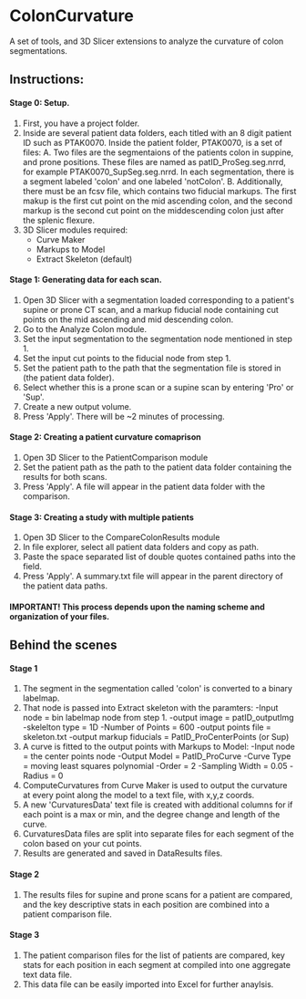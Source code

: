 # ColonCurvature
A set of tools, and 3D Slicer extensions to analyze the curvature of colon segmentations. 

## Instructions:

#### Stage 0: Setup.
1. First, you have a project folder. 
2. Inside are several patient data folders, each titled with an 8 digit patient ID such as PTAK0070.
   Inside the patient folder, PTAK0070, is a set of files:
   A. Two files are the segmentaions of the patients colon in suppine, and prone positions. 
      These files are named as patID_ProSeg.seg.nrrd, for example PTAK0070_SupSeg.seg.nrrd.
      In each segmentation, there is a segment labeled 'colon' and one labeled 'notColon'. 
   B. Additionally, there must be an fcsv file, which contains two fiducial markups.
      The first makup is the first cut point on the mid ascending colon, and the 
      second markup is the second cut point on the middescending colon just after the splenic flexure. 
3. 3D Slicer modules required:
   - Curve Maker
   - Markups to Model
   - Extract Skeleton (default)

#### Stage 1: Generating data for each scan. 
1. Open 3D Slicer with a segmentation loaded corresponding to a patient's supine or prone CT scan, 
   and a markup fiducial node containing cut points on the mid ascending and mid descending colon. 
2. Go to the Analyze Colon module.
3. Set the input segmentation to the segmentation node mentioned in step 1.
4. Set the input cut points to the fiducial node from step 1. 
5. Set the patient path to the path that the segmentation file is stored in (the patient data folder).
6. Select whether this is a prone scan or a supine scan by entering 'Pro' or 'Sup'. 
7. Create a new output volume.
8. Press 'Apply'. There will be ~2 minutes of processing. 

#### Stage 2: Creating a patient curvature comaprison
1. Open 3D Slicer to the PatientComparison module
2. Set the patient path as the path to the patient data folder containing the results for both scans. 
3. Press 'Apply'. A file will appear in the patient data folder with the comparison. 

#### Stage 3: Creating a study with multiple patients
1. Open 3D Slicer to the CompareColonResults module
2. In file explorer, select all patient data folders and copy as path.
3. Paste the space separated list of double quotes contained paths into the field. 
4. Press 'Apply'. A summary.txt file will appear in the parent directory of the patient data paths. 


#### IMPORTANT! This process depends upon the naming scheme and organization of your files. 


## Behind the scenes

#### Stage 1
1. The segment in the segmentation called 'colon' is converted to a binary labelmap.
2. That node is passed into Extract skeleton with the paramters:
   -Input node = bin labelmap node from step 1. 
   -output image = patID_outputImg
   -skelelton type = 1D
   -Number of Points = 600
   -output points file = skeleton.txt
   -output markup fiducials = PatID_ProCenterPoints (or Sup)
3. A curve is fitted to the output points with Markups to Model:
   -Input node = the center points node
   -Output Model = PatID_ProCurve
   -Curve Type = moving least squares polynomial
   -Order = 2
   -Sampling Width = 0.05
   -Radius = 0
4. ComputeCurvatures from Curve Maker is used to output the curvature at every point 
   along the model to a text file, with x,y,z coords.
5. A new 'CurvaturesData' text file is created with additional columns for if each point
   is a max or min, and the degree change and length of the curve. 
6. CurvaturesData files are split into separate files for each segment of the colon based on your cut points. 
7. Results are generated and saved in DataResults files. 

#### Stage 2
1. The results files for supine and prone scans for a patient are compared, and the 
   key descriptive stats in each position are combined into a patient comparison file. 
   
#### Stage 3
1. The patient comparison files for the list of patients are compared, 
   key stats for each position in each segment at compiled into one
   aggregate text data file. 
2. This data file can be easily imported into Excel for further anaylsis. 
